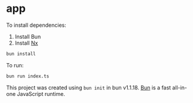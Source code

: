 # app

To install dependencies:

1. Install Bun
2. Install [Nx](https://nx.dev/getting-started/installation)

```bash
bun install
```

To run:

```bash
bun run index.ts
```

This project was created using `bun init` in bun v1.1.18. [Bun](https://bun.sh) is a fast all-in-one JavaScript runtime.
